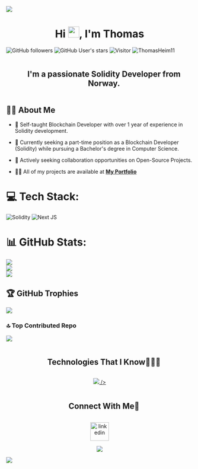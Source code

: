 <!--horizontal divider(gradiant)-->
<img src="https://user-images.githubusercontent.com/73097560/115834477-dbab4500-a447-11eb-908a-139a6edaec5c.gif">

<h1 align="center">Hi <img src="https://raw.githubusercontent.com/MartinHeinz/MartinHeinz/master/wave.gif" width="30px">, I'm Thomas</h1>

![GitHub followers](https://img.shields.io/github/followers/ThomasHeim11?style=social) ![GitHub User's stars](https://img.shields.io/github/stars/ThomasHeim11?style=social) ![Visitor](https://visitor-badge.laobi.icu/badge?page_id=ThomasHeim11.repoName) <img src="https://komarev.com/ghpvc/?username=ThomasHeim11" alt="ThomasHeim11" />

<!--h2 without bottom border-->
<div id="user-content-toc">
  <ul align="center">
    <summary><h2 style="display: inline-block">I'm a passionate Solidity Developer from Norway.</h2></summary>
  </ul>
</div>


## 🙋‍♂️ About Me

- 🔭 Self-taught Blockchain Developer with over 1 year of experience in Solidity development.

- 🌱 Currently seeking a part-time position as a Blockchain Developer (Solidity) while pursuing a Bachelor's degree in Computer Science.

- 👯 Actively seeking collaboration opportunities on Open-Source Projects.

- 👨‍💻 All of my projects are available at **[My Portfolio](https://thomasheim.netlify.app/)**


# 💻 Tech Stack:
![Solidity](https://img.shields.io/badge/Solidity-%23363636.svg?style=for-the-badge&logo=solidity&logoColor=white) ![Next JS](https://img.shields.io/badge/Next-black?style=for-the-badge&logo=next.js&logoColor=white)
# 📊 GitHub Stats:
![](https://github-readme-stats.vercel.app/api?username=ThomasHeim11&theme=algolia&hide_border=false&include_all_commits=true&count_private=true)<br/>
![](https://github-readme-streak-stats.herokuapp.com/?user=ThomasHeim11&theme=algolia&hide_border=false)<br/>
![](https://github-readme-stats.vercel.app/api/top-langs/?username=ThomasHeim11&theme=algolia&hide_border=false&include_all_commits=true&count_private=true&layout=compact)

## 🏆 GitHub Trophies
![](https://github-profile-trophy.vercel.app/?username=ThomasHeim11&theme=tokyonight&no-frame=false&no-bg=false&margin-w=4)

### 🔝 Top Contributed Repo
![](https://github-contributor-stats.vercel.app/api?username=ThomasHeim11&limit=5&theme=algolia&combine_all_yearly_contributions=true)






















<!--h1 without bottom border-->
<div id="user-content-toc">
  <ul align="center">
    <summary><h2 style="display: inline-block">Technologies That I Know👨🏻‍💻</h2></summary>
  </ul>
</div>
<!--tech stack icons-->
<p align="center">
  <a href="https://skillicons.dev">
    <img src="https://skillicons.dev/icons?i=git,github,html,nextjs,nodejs,react,tailwind &perline=14" 
  </a> />
  </a>
</p>


<!-- Connect with me -->
<!--h2 without bottom border-->
<div id="user-content-toc">
  <ul align="center">
    <summary><h2 style="display: inline-block">Connect With Me🤝</h2></summary>
  </ul>
</div>

<!--icons and links-->
<p align="center">
<a href="https://www.linkedin.com/in/ThomasHeim11/" target="blank"><img align="center" src="https://user-images.githubusercontent.com/88904952/234979284-68c11d7f-1acc-4f0c-ac78-044e1037d7b0.png" alt="linkedin" height="50" width="50" /></a>
</p>


<!--profile visit count-->
<div align="center">
  
[![](https://visitcount.itsvg.in/api?id=ThomasHeim11&icon=3&color=6)](https://visitcount.itsvg.in)
  
</div>

<!--horizontal divider(gradiant)-->
<img src="https://user-images.githubusercontent.com/73097560/115834477-dbab4500-a447-11eb-908a-139a6edaec5c.gif">
